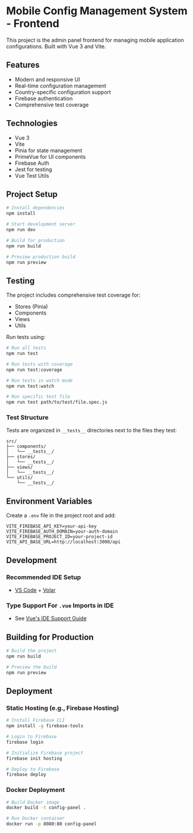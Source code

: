 # Mobile Config Management System - Frontend

This project is the admin panel frontend for managing mobile application configurations. Built with Vue 3 and Vite.

## Features

- Modern and responsive UI
- Real-time configuration management
- Country-specific configuration support
- Firebase authentication
- Comprehensive test coverage

## Technologies

- Vue 3
- Vite
- Pinia for state management
- PrimeVue for UI components
- Firebase Auth
- Jest for testing
- Vue Test Utils

## Project Setup

```bash
# Install dependencies
npm install

# Start development server
npm run dev

# Build for production
npm run build

# Preview production build
npm run preview
```

## Testing

The project includes comprehensive test coverage for:
- Stores (Pinia)
- Components
- Views
- Utils

Run tests using:
```bash
# Run all tests
npm run test

# Run tests with coverage
npm run test:coverage

# Run tests in watch mode
npm run test:watch

# Run specific test file
npm run test path/to/test/file.spec.js
```

### Test Structure

Tests are organized in `__tests__` directories next to the files they test:

```
src/
├── components/
│   └── __tests__/
├── stores/
│   └── __tests__/
├── views/
│   └── __tests__/
└── utils/
    └── __tests__/
```

## Environment Variables

Create a `.env` file in the project root and add:

```
VITE_FIREBASE_API_KEY=your-api-key
VITE_FIREBASE_AUTH_DOMAIN=your-auth-domain
VITE_FIREBASE_PROJECT_ID=your-project-id
VITE_API_BASE_URL=http://localhost:3000/api
```

## Development

### Recommended IDE Setup
- [VS Code](https://code.visualstudio.com/) + [Volar](https://marketplace.visualstudio.com/items?itemName=Vue.volar)

### Type Support For `.vue` Imports in IDE
- See [Vue's IDE Support Guide](https://vuejs.org/guide/scaling-up/tooling.html#ide-support)

## Building for Production

```bash
# Build the project
npm run build

# Preview the build
npm run preview
```

## Deployment

### Static Hosting (e.g., Firebase Hosting)

```bash
# Install Firebase CLI
npm install -g firebase-tools

# Login to Firebase
firebase login

# Initialize Firebase project
firebase init hosting

# Deploy to Firebase
firebase deploy
```

### Docker Deployment

```bash
# Build Docker image
docker build -t config-panel .

# Run Docker container
docker run -p 8080:80 config-panel
```
